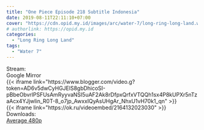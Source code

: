 ```yaml
---
title: "One Piece Episode 218 Subtitle Indonesia"
date: 2019-08-11T22:11:10+07:00
cover: "https://cdn.opid.my.id/images/arc/water-7/long-ring-long-land.webp" # Optional, cover
# authorlink: https://opid.my.id
categories:
  - "Long Ring Long Land"
tags:
  - "Water 7"
---
```

<div class="ui menu violet borderless inverted">
  <div class="header item active">
        Stream:
    </div>
  <a class="active item" data-tab="google">
    <i class="google drive icon"></i> Google
  </a>
  <a class="item nounderline" data-tab="mirror">
    <i class="odnoklassniki icon"></i> Mirror
  </a>
</div>
<div class="ui bottom attached tab segment active" style="border:0 !important;" data-tab="google">
 {{< iframe link="https://www.blogger.com/video.g?token=AD6v5dwCyHGJElS8gbDhicoSI-pBbeObvrlPSFUsAmRyyvaNSI5uAF2Ak8rDfpxQrfxVTQQh1sx4P8kUPXr5nTzaAcx4YJjwIin_R0T-8_o7jp_AwxxIQyAsUHgAr_NhxU1vH70k1_qn" >}}
</div>
<div class="ui bottom attached tab segment" style="border:0 !important;" data-tab="mirror">
{{< iframe link="https://ok.ru/videoembed/2164132023030" >}}
</div>
<div class="ui menu violet borderless inverted">
  <div class="header item active">
        Downloads:
    </div>
  <a class="item nounderline" href="https://ouo.io/miGCRpd" target="_blank" rel="dofollow"><i class="google drive icon"></i>
    Average 480p</a>
</div>